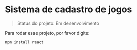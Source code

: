 # Sistema de cadastro de jogos

>Status do projeto: Em desenvolvimento

Para rodar esse projeto, por favor digite:

```
npm install react
```
